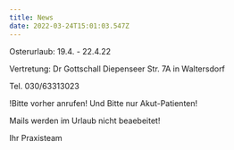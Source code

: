 ```yaml
---
title: News
date: 2022-03-24T15:01:03.547Z
---
```

Osterurlaub: 19.4. - 22.4.22

Vertretung: Dr Gottschall Diepenseer Str. 7A in Waltersdorf

Tel. 030/63313023

!Bitte vorher anrufen! Und Bitte nur Akut-Patienten!

Mails werden im Urlaub nicht beaebeitet!

Ihr Praxisteam
